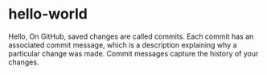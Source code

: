 # hello-world
Hello,
On GitHub, saved changes are called commits. Each commit has an associated commit message, which is a description explaining why a particular change was made.
Commit messages capture the history of your changes.
